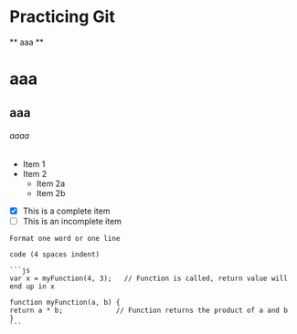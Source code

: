 # Practicing Git

** aaa **

# aaa

## aaa

###### aaaa

* Item 1
* Item 2
  * Item 2a
  * Item 2b
- [x] This is a complete item
- [ ] This is an incomplete item

`Format one word or one line`

    code (4 spaces indent)
    
    ```js
    var x = myFunction(4, 3);   // Function is called, return value will end up in x

    function myFunction(a, b) {
    return a * b;             // Function returns the product of a and b
    }
    ```
